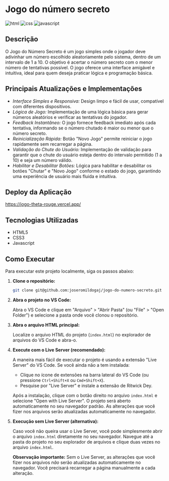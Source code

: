 # Jogo do número secreto
![html](https://img.shields.io/badge/HTML-red?style=flat&logo=html5&logoColor=white)
![css](https://img.shields.io/badge/CSS-blue?style=flat&logo=css3&logoColor=white)
![javascript](https://img.shields.io/badge/-Javascript-F7DF1E?style=flat&logo=javascript&logoColor=white)

## Descrição
O Jogo do Número Secreto é um jogo simples onde o jogador deve adivinhar um número escolhido aleatoriamente pelo sistema, dentro de um intervalo de 1 a 10. O objetivo é acertar o número secreto com o menor número de tentativas possível. O jogo oferece uma interface amigável e intuitiva, ideal para quem deseja praticar lógica e programação básica.

## Principais Atualizações e Implementações
- *Interface Simples e Responsiva:* Design limpo e fácil de usar, compatível com diferentes dispositivos.
- *Lógica de Jogo:* Implementação de uma lógica básica para gerar números aleatórios e verificar as tentativas do jogador.
- *Feedback Instantâneo:* O jogo fornece feedback imediato após cada tentativa, informando se o número chutado é maior ou menor que o número secreto.
- *Reinicialização Rápida:* Botão "Novo Jogo" permite reiniciar o jogo rapidamente sem recarregar a página.
- *Validação do Chute do Usuário:* Implementação de validação para garantir que o chute do usuário esteja dentro do intervalo permitido (1 a 10) e seja um número válido.
- *Habilitar e Desabilitar Botões:* Lógica para habilitar e desabilitar os botões "Chutar" e "Novo Jogo" conforme o estado do jogo, garantindo uma experiência de usuário mais fluida e intuitiva.

## Deploy da Aplicação
https://jogo-theta-rouge.vercel.app/

## Tecnologias Utilizadas
- HTML5
- CSS3
- Javascript

## Como Executar
Para executar este projeto localmente, siga os passos abaixo:

1.  **Clone o repositório:**

    ```bash
    git clone git@github.com:joseromildogaj/jogo-do-numero-secreto.git
    ```
    
2.  **Abra o projeto no VS Code:**

    Abra o VS Code e clique em "Arquivo" > "Abrir Pasta" (ou "File" > "Open Folder") e selecione a pasta onde você clonou o repositório.

3.  **Abra o arquivo HTML principal:**

    Localize o arquivo HTML do projeto (`index.html`) no explorador de arquivos do VS Code e abra-o.

4.  **Execute com o Live Server (recomendado):**

    A maneira mais fácil de executar o projeto é usando a extensão "Live Server" do VS Code. Se você ainda não a tem instalada:

    *   Clique no ícone de extensões na barra lateral do VS Code (ou pressione `Ctrl+Shift+X` ou `Cmd+Shift+X`).
    *   Pesquise por "Live Server" e instale a extensão de Ritwick Dey.

    Após a instalação, clique com o botão direito no arquivo `index.html` e selecione "Open with Live Server". O projeto será aberto automaticamente no seu navegador padrão. As alterações que você fizer nos arquivos serão atualizadas automaticamente no navegador.

5.  **Execução sem Live Server (alternativa):**

    Caso você não queira usar o Live Server, você pode simplesmente abrir o arquivo `index.html` diretamente no seu navegador. Navegue até a pasta do projeto no seu explorador de arquivos e clique duas vezes no arquivo `index.html`.

    **Observação importante:** Sem o Live Server, as alterações que você fizer nos arquivos *não* serão atualizadas automaticamente no navegador. Você precisará recarregar a página manualmente a cada alteração.
